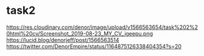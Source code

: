 # task2
https://res.cloudinary.com/denor/image/upload/v1566563654/task%202%20html%20cv/Screenshot_2019-08-23_MY_CV_jgeepu.png  https://lucid.blog/denorjeff/post/1566563514   https://twitter.com/DenorEmpire/status/1164875126338404354?s=20
